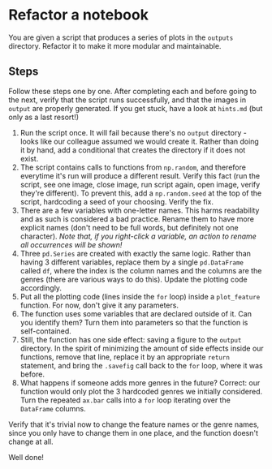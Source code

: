 # Refactor a notebook

You are given a script that produces a series of plots in the `outputs` directory. Refactor it to make it more modular and maintainable.

## Steps

Follow these steps one by one. After completing each and before going to the next, verify that the script runs successfully, and that the images in `output` are properly generated. If you get stuck, have a look at `hints.md` (but only as a last resort!)

1. Run the script once. It will fail because there's no `output` directory - looks like our colleague assumed we would create it. Rather than doing it by hand, add a conditional that creates the directory if it does not exist.
2. The script contains calls to functions from `np.random`, and therefore everytime it's run will produce a different result. Verify this fact (run the script, see one image, close image, run script again, open image, verify they're different). To prevent this, add a `np.random.seed` at the top of the script, hardcoding a seed of your choosing. Verify the fix.
3. There are a few variables with one-letter names. This harms readability and as such is considered a bad practice. Rename them to have more explicit names (don't need to be full words, but definitely not one character). _Note that, if you right-click a variable, an action to rename all occurrences will be shown!_
4. Three `pd.Series` are created with exactly the same logic. Rather than having 3 different variables, replace them by a single `pd.DataFrame` called `df`, where the index is the column names and the columns are the genres (there are various ways to do this). Update the plotting code accordingly.
5. Put all the plotting code (lines inside the `for` loop) inside a `plot_feature` function. For now, don't give it any parameters.
6. The function uses some variables that are declared outside of it. Can you identify them? Turn them into parameters so that the function is self-contained.
7. Still, the function has one side effect: saving a figure to the `output` directory. In the spirit of minimizing the amount of side effects inside our functions, remove that line, replace it by an appropriate `return` statement, and bring the `.savefig` call back to the `for` loop, where it was before.
8. What happens if someone adds more genres in the future? Correct: our function would only plot the 3 hardcoded genres we initially considered. Turn the repeated `ax.bar` calls into a `for` loop iterating over the `DataFrame` columns.

Verify that it's trivial now to change the feature names or the genre names, since you only have to change them in one place, and the function doesn't change at all.

Well done!
